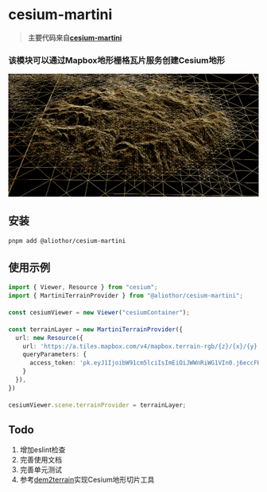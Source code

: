 # cesium-martini

> **主要代码来自[cesium-martini](https://github.com/hongfaqiu/cesium-martini)**

### 该模块可以通过Mapbox地形栅格瓦片服务创建Cesium地形

![Cesium-Martini](/img/cesium-martini.png)


## 安装

```bash
pnpm add @aliothor/cesium-martini
```

## 使用示例

```ts
import { Viewer, Resource } from "cesium";
import { MartiniTerrainProvider } from "@aliothor/cesium-martini";

const cesiumViewer = new Viewer("cesiumContainer");

const terrainLayer = new MartiniTerrainProvider({
  url: new Resource({
    url: 'https://a.tiles.mapbox.com/v4/mapbox.terrain-rgb/{z}/{x}/{y}.png',
    queryParameters: {
      access_token: 'pk.eyJ1IjoibW91cm5lciIsImEiOiJWWnRiWG1VIn0.j6eccFHpE3Q04XPLI7JxbA'
    }
  }),
})

cesiumViewer.scene.terrainProvider = terrainLayer;
```

## Todo
1. 增加eslint检查
2. 完善使用文档
3. 完善单元测试
4. 参考[dem2terrain](https://github.com/FreeGIS/dem2terrain)实现Cesium地形切片工具